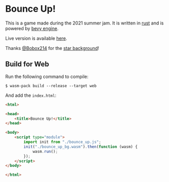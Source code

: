 # Bounce Up!
This is a game made during the 2021 summer jam. It is written in [rust](https://www.rust-lang.org/) and is powered by [bevy engine](https://bevyengine.org/).

Live version is available [here](https://cryscan.itch.io/bounce-up).

Thanks [@Bobox214](https://github.com/Bobox214) for the [star background](https://github.com/Bobox214/Kataster)!

## Build for Web
Run the following command to compile:
```shell
$ wasm-pack build --release --target web
```

And add the `index.html`:
```html
<html>

<head>
    <title>Bounce Up!</title>
</head>

<body>
    <script type="module">
        import init from "./bounce_up.js";
        init("./bounce_up_bg.wasm").then(function (wasm) {
            wasm.run();
        });
    </script>
</body>

</html>
```
